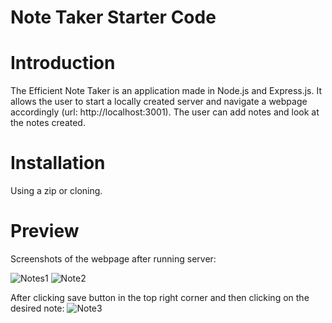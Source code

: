 # Note Taker Starter Code

# Introduction

The Efficient Note Taker is an application made in Node.js and Express.js. It allows the user to start a locally created server and navigate a webpage accordingly (url: http://localhost:3001). The user can add notes and look at the notes created.

# Installation

Using a zip or cloning.

# Preview

Screenshots of the webpage after running server:


![Notes1](https://user-images.githubusercontent.com/100229796/166847510-2f0b5b8e-f7e2-4907-aaf4-88b4fa1de942.png)
![Note2](https://user-images.githubusercontent.com/100229796/166847509-59c08e0c-d544-4f85-a44a-ebe4e23f73f9.png)

After clicking save button in the top right corner and then clicking on the desired note:
![Note3](https://user-images.githubusercontent.com/100229796/166847508-3ea04996-e302-465f-954d-94bbcc5c0e35.png)


